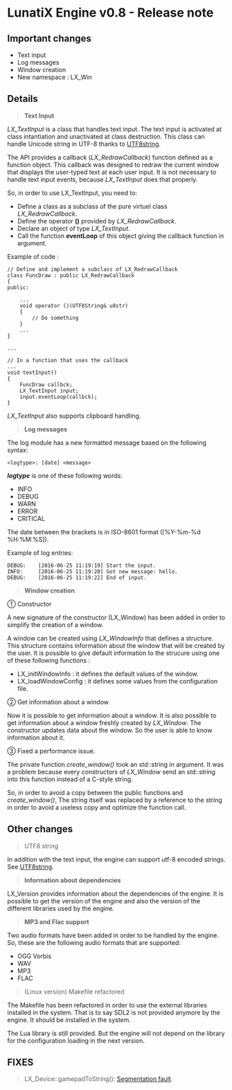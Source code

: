 # LunatiX Engine v0.8 - Release note #

## Important changes ##

 - Text input
 - Log messages
 - Window creation
 - New namespace : LX_Win

## Details ##

> **Text Input**

*LX_TextInput* is a class that handles text input. The text input is activated
at class intantiation and unactivated at class destruction.
This class can handle Unicode string in UTF-8 thanks to
[UTF8string](https://github.com/Gumichan01/utf8_string).

The API provides a callback (*LX_RedrawCallback*) function defined as a function object.
This callback was designed to redraw the current window that displays
the user-typed text at each user input.
It is not necessary to handle text input events, because *LX_TextInput* does that properly.

So, in order to use LX_TextInput, you need to:
- Define a class as a subclass of the pure virtuel class *LX_RedrawCallback*.
- Define the operator **()** provided by *LX_RedrawCallback*.
- Declare an object of type *LX_TextInput*.
- Call the function **eventLoop** of this object giving the callback function in argument.

Example of code :

    // Define and implement a subclass of LX_RedrawCallback
    class FuncDraw : public LX_RedrawCallback
    {
    public:

        ...
        void operator ()(UTF8String& u8str)
        {
            // Do something
        }
        ...
    }

    ...

    // In a function that uses the callback
    ...
    void textInput()
    {
        FuncDraw callbck;
        LX_TextInput input;
        input.eventLoop(callbck);
    }

*LX\_TextInput* also supports clipboard handling.

> **Log messages**

The log module has a new formatted message based on the following syntax:

    <logtype>: [date] <message>

***logtype*** is one of these following words:

 - INFO
 - DEBUG
 - WARN
 - ERROR
 - CRITICAL

The date between the brackets is in ISO-8601 format ([%Y-%m-%d %H:%M:%S]).

Example of log entries:

    DEBUG:    [2016-06-25 11:19:19] Start the input.
    INFO:     [2016-06-25 11:19:20] Got new message: hello.
    DEBUG:    [2016-06-25 11:19:22] End of input.


> **Window creation**

① Constructor

A new signature of the constructor (LX_Window) has been added
in order to simplify the creation of a window.

A window can be created using *LX_WindowInfo* that defines a structure.
This structure contains information about the window that will be created by
the user.
It is possible to give default information to the strucure using one of these
following functions :

 - LX\_initWindowInfo	: it defines the default values of the window.
 - LX\_loadWindowConfig	: it defines some values from the configuration file.

② Get information about a window

Now it is possible to get information about a window.
It is also possible to get information about a window freshly created
by *LX_Window*. The constructor updates data about the window.
So the user is able to know information about it.

③ Fixed a performance issue.

The private function *create_window()* took an std::string in argument.
It was a problem because every constructors of *LX_Window*
send an std::string into this function instead of a C-style string.

So, in order to avoid a copy between the public functions and *create_window()*,
The string itself was replaced by a reference to the string in order to
avoid a useless copy and optimize the function call.


## Other changes ##

> UTF8 string

In addition with the text input, the engine can support utf-8 encoded strings.
See [UTF8string](https://github.com/Gumichan01/utf8_string).

> **Information about dependencies**

LX\_Version provides information about the dependencies of the engine.
It is possible to get the version of the engine and also the version of the different
libraries used by the engine.

> **MP3 and Flac support**

Two audio formats have been added in order to be handled by the engine.
So, these are the following audio formats that are supported:

 - OGG Vorbis
 - WAV
 - MP3
 - FLAC

> (Linux version) Makefile refactored

The Makefile has been refactored in order to use the external libraries installed in
the system. That is to say SDL2 is not provided anymore by the engine.
It should be installed in the system.

The Lua library is still provided. But the engine will not depend on the library
for the configuration loading in the next version.

## FIXES

> LX_Device::gamepadToString(): [Segmentation fault][].

[Segmentation fault]: https://github.com/Gumichan01/lunatix-engine/commit/87e069
